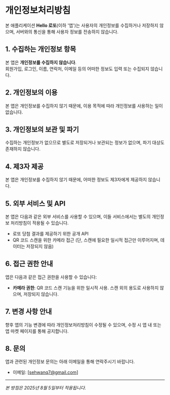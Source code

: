 # 개인정보처리방침

본 애플리케이션 **Hello 로또**(이하 '앱')는 사용자의 개인정보를 수집하거나 저장하지 않으며, 서버와의 통신을 통해 사용자 정보를 전송하지 않습니다.

## 1. 수집하는 개인정보 항목

본 앱은 **개인정보를 수집하지 않습니다**.  
회원가입, 로그인, 이름, 연락처, 이메일 등의 어떠한 정보도 입력 또는 수집되지 않습니다.

## 2. 개인정보의 이용

본 앱은 개인정보를 수집하지 않기 때문에, 이용 목적에 따라 개인정보를 사용하는 일이 없습니다.

## 3. 개인정보의 보관 및 파기

수집하는 개인정보가 없으므로 별도로 저장되거나 보관되는 정보가 없으며, 파기 대상도 존재하지 않습니다.

## 4. 제3자 제공

본 앱은 개인정보를 수집하지 않기 때문에, 어떠한 정보도 제3자에게 제공하지 않습니다.

## 5. 외부 서비스 및 API

본 앱은 다음과 같은 외부 서비스를 사용할 수 있으며, 이들 서비스에서는 별도의 개인정보 처리방침이 적용될 수 있습니다.

- 로또 당첨 결과를 제공하기 위한 공개 API
- QR 코드 스캔을 위한 카메라 접근 (단, 스캔에 필요한 일시적 접근만 이루어지며, 데이터는 저장되지 않음)

## 6. 접근 권한 안내

앱은 다음과 같은 접근 권한을 사용할 수 있습니다:

- **카메라 권한**: QR 코드 스캔 기능을 위한 일시적 사용. 스캔 외의 용도로 사용하지 않으며, 저장되지 않습니다.

## 7. 변경 사항 안내

향후 앱의 기능 변경에 따라 개인정보처리방침이 수정될 수 있으며, 수정 시 앱 내 또는 앱 마켓 페이지를 통해 공지합니다.

## 8. 문의

앱과 관련된 개인정보 문의는 아래 이메일을 통해 연락주시기 바랍니다.

- 이메일: [sehwanq7@gmail.com]

---

*본 방침은 2025년 8월 5일부터 적용됩니다.*

